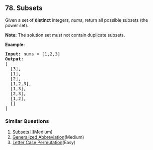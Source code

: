 ## 78. Subsets

<p>Given a set of <strong>distinct</strong> integers, <em>nums</em>, return all possible subsets (the power set).</p>

<p><strong>Note:</strong> The solution set must not contain duplicate subsets.</p>

<p><strong>Example:</strong></p>

<pre>
<strong>Input:</strong> nums = [1,2,3]
<strong>Output:</strong>
[
  [3],
&nbsp; [1],
&nbsp; [2],
&nbsp; [1,2,3],
&nbsp; [1,3],
&nbsp; [2,3],
&nbsp; [1,2],
&nbsp; []
]</pre>


### Similar Questions
  1. [Subsets II](https://github.com/openset/leetcode/tree/master/solution/subsets-ii)(Medium)
  1. [Generalized Abbreviation](https://github.com/openset/leetcode/tree/master/solution/generalized-abbreviation)(Medium)
  1. [Letter Case Permutation](https://github.com/openset/leetcode/tree/master/solution/letter-case-permutation)(Easy)
